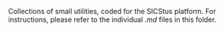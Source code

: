Collections of small utilities, coded for the SICStus platform. For instructions, please refer to the individual *.md* files in this folder.